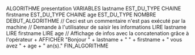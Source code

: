 ALGORITHME presentation
VARIABLES
  lastname EST_DU_TYPE CHAINE
  firstname EST_DU_TYPE CHAINE
  age EST_DU_TYPE NOMBRE
DEBUT_ALGORITHME
  // Ceci est un commentaire n'est pas exécuté par la machine
  // Demande à l'utilisateur de saisir les informations
  LIRE lastname
  LIRE firstname
  LIRE age
  // Affichage de infos avec la concatenation grâce à l'opérateur +
  AFFICHER "Bonjour " + lastname + " " + firstname + " vous avez " + age + " an(s)."
 FIN_ALGORITHME
